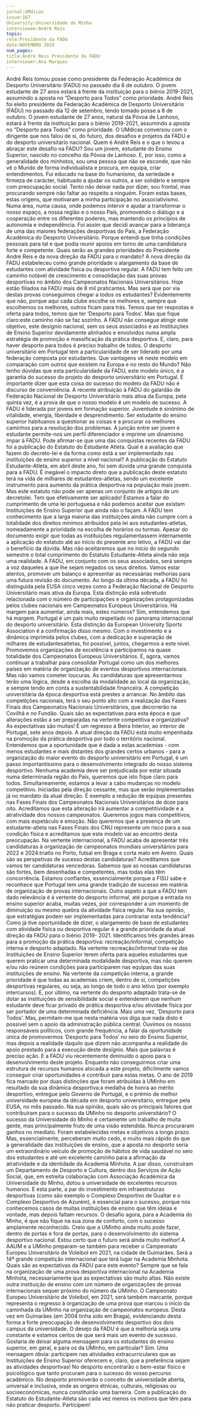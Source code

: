 ```yaml
---
jornal:UMdicas
issue:167
University:Universidade do Minho
interviewee:André Reis
topis:
role:Presidente da FADU
date:NOVEMBRO 2019
num_pages:
title:André Reis Presidente da FADU
interviewer:Ana Marques
---
```

André Reis tomou posse como presidente da Federação Académica de Desporto Universitário
(FADU) no passado dia 8 de outubro. O jovem estudante de 27 anos estará à frente da instituição
para o biénio 2019-2021, assumindo a aposta no “Desporto para Todos” como prioridade.
André Reis foi eleito presidente
da Federação Académica de Desporto
Universitário (FADU) no passado dia
12 de setembro, tendo tomado posse
a 8 de outubro. O jovem estudante de
27 anos, natural da Póvoa de Lanhoso,
estará à frente da instituição para o
biénio 2019-2021, assumindo a aposta
no “Desporto para Todos” como
prioridade.
O UMdicas conversou com o
dirigente que nos falou de si, do futuro,
dos desafios e projetos da FADU e do
desporto universitário nacional.
Quem é André Reis e o que o levou
a abraçar este desafio na FADU?
Sou um jovem, estudante do
Ensino Superior, nascido no concelho
da Póvoa de Lanhoso. E, por isso,
como a generalidade dos minhotos,
sou uma pessoa que não se esconde,
que não vê o Mundo de forma
individualista e procura, em equipa,
criar entendimentos. Fui educado na
base do humanismo, da seriedade e
firmeza de carácter, habituado a ajudar
os outros, a ser solidário e sempre
com preocupação social. Tento não
deixar nada por dizer, sou frontal,
mas procurando sempre não faltar ao
respeito a ninguém.
Foram estas bases, estas origens,
que motivaram a minha participação
no associativismo. Numa área, numa
causa, onde podemos intervir e ajudar
a transformar o nosso espaço, a nossa
região e o nosso País, promovendo
o diálogo e a cooperação entre os
diferentes poderes, mas mantendo
os princípios de autonomia e
independência.
Foi assim que decidi avançar
para a liderança de uma das maiores
federações desportivas do País, a
Federação Académica do Desporto
Universitário. Porque entendi que
tinha condições pessoais para tal e que
podia reunir apoios em torno de uma
candidatura forte e competente.
Quais serão as grandes prioridades
do Presidente André Reis e da nova
direção da FADU para o mandato?
A nova direção da FADU estabeleceu
como grande prioridade o alargamento
da base de estudantes com atividade
física ou desportiva regular. A FADU
tem feito um caminho notável de
crescimento e consolidação das suas
provas desportivas no âmbito dos
Campeonatos Nacionais Universitários.
Hoje estão filiados na FADU mais de 8
mil praticantes. Mas será que por via
destas provas conseguimos chegar a
todos os estudantes? Evidentemente
que não, porque aqui cada clube escolhe
os melhores e, sempre que escolhemos
os melhores, outros ficam para trás.
Temos que ter respostas e oferta para
todos, temos que ter ‘Desporto para
Todos’. Mas que fique claro:este
caminho não se faz sozinho. A FADU
não consegue atingir este objetivo,
este desígnio nacional, sem os seus
associados e as Instituições de Ensino
Superior devidamente alinhados e
envolvidos numa ampla estratégia de
promoção e massificação da prática
desportiva. E, claro, para haver
desporto para todos é preciso trabalho
de todos.
O desporto universitário em
Portugal tem a particularidade de ser
liderado por uma federação composta
por estudantes. Que vantagens vê neste
modelo em comparação com outros
que existem na Europa e no resto do
Mundo?
Não tenho dúvidas que esta
particularidade da FADU, este modelo
único, é a garantia do sucesso do
projeto do desporto universitário
em Portugal. É importante dizer que
esta coisa do sucesso do modelo da
FADU não é discurso de conveniência.
A recente atribuição à FADU do
galardão de Federação Nacional de
Desporto Universitário mais ativa da
Europa, pela quinta vez, é a prova de
que o nosso modelo é um modelo de
sucesso. A FADU é liderada por jovens
em formação superior. Juventude
é sinónimo de vitalidade, energia,
liberdade e desprendimento. Ser
estudante do ensino superior habituanos
a questionar as coisas e a procurar
os melhores caminhos para a resolução
dos problemas. A junção entre ser
jovem e estudante permite-nos um
perfil diferenciador e imprime um
dinamismo ímpar à FADU.
Pode afirmar-se que uma das
conquistas recentes da FADU foi a
publicação do Estatuto do Estudante
Atleta. Qual é a avaliação que fazem
do decreto-lei e da forma como está
a ser implementado nas instituições
de ensino superior a nível nacional?
A publicação do Estatuto
Estudante-Atleta, em abril deste
ano, foi sem dúvida uma grande
conquista para a FADU. É inegável o
impacto direto que a publicação deste
estatuto terá na vida de milhares de
estudantes-atletas, sendo um excelente
instrumento para aumento da prática
desportiva na população mais jovem.
Mas este estatuto não pode ser apenas
um conjunto de artigos de um decretolei.
Tem que efetivamente ser aplicado!
Estamos a falar do cumprimento de
uma lei portuguesa e não podemos
aceitar que existam Instituições
de Ensino Superior que ainda não o
façam. A FADU tem conhecimento
que a larga maioria das instituições
ainda não cumpre com a totalidade dos
direitos mínimos atribuídos pela lei aos
estudantes-atletas, nomeadamente a
prioridade na escolha de horários ou
turmas. Apesar do documento exigir que
todas as instituições regulamentassem
internamente a aplicação do estatuto
até ao início do presente ano letivo,
a FADU vai dar o benefício da dúvida.
Mas não aceitaremos que no início do
segundo semestre o total cumprimento
do Estatuto Estudante-Atleta ainda
não seja uma realidade. A FADU, em
conjunto com os seus associados,
será sempre a voz daqueles a que lhe
sejam negados os seus direitos. Vamos
estar atentos, promover um balanço e
apresentar as necessárias melhorias
para uma futura revisão do documento.
Ao longo da última década, a
FADU foi distinguida pela EUSA cinco
vezes como a Federação Nacional
de Desporto Universitário mais
ativa da Europa. Esta distinção está
sobretudo relacionada com o número
de participações e organizações
protagonizadas pelos clubes
nacionais em Campeonatos Europeus
Universitários. Há margem para
aumentar, ainda mais, estes números?
Sim, entendemos que há margem.
Portugal é um país muito respeitado no
panorama internacional do desporto
universitário. Esta distinção da
European University Sports Association
é a confirmação disso mesmo. Com o
investimento e a dinâmica imprimida
pelos clubes, com a dedicação e
superação de milhares de estudantesatletas,
foi possível, juntos, chegarmos
a este nível. Promovemos organizações
de excelência e participamos na
quase totalidade dos Campeonatos
Europeus Universitários. E, agora,
vamos continuar a trabalhar para
consolidar Portugal como um dos
melhores países em matéria de
organização de eventos desportivos
internacionais. Mas não vamos
cometer loucuras. As candidaturas que
apresentarmos terão uma lógica, desde
a escolha da modalidade ao local da
organização, e sempre tendo em conta
a sustentabilidade financeira.
A competição universitária da
época desportiva está prestes a
arrancar. No âmbito das competições
nacionais, terá o seu ponto alto com
a realização das Fases Finais dos
Campeonatos Nacionais Universitários,
que decorrerão na Covilhã e no Fundão.
Quais são as expectativas para esta
época e que alterações estão a ser
preparadas na vertente competitiva e
organizativa?
As expectativas são muitas! É um
regresso à Beira Interior, ao interior
de Portugal, sete anos depois. A atual
direção da FADU está muito empenhada
na promoção da prática desportiva por
todo o território nacional. Entendemos
que a oportunidade que é dada a estas
academias - com menos estudantes
e mais distantes dos grandes certos
urbanos - para a organização do maior
evento do desporto universitário em
Portugal, é um passo importantíssimo
para o desenvolvimento integrado do
nosso sistema desportivo. Nenhuma
academia deve ser prejudicada por estar
situada numa determinada região do
País, queremos que isto fique claro para
todos.
Simultaneamente, estamos a levar a
cabo mudanças no modelo competitivo.
Iniciadas pela direção cessante, mas que
serão implementadas já no mandato da
atual direção. É exemplo a redução de
equipas presentes nas Fases Finais dos
Campeonatos Nacionais Universitários
de doze para oito. Acreditamos
que esta alteração irá aumentar a
competitividade e a atratividade
dos nossos campeonatos. Queremos
jogos mais competitivos, com mais
espetáculo e emoção. Não queremos
que a presença de um estudante-atleta
nas Fases Finais dos CNU represente
um risco para a sua condição física e
acreditamos que este modelo vai ao
encontro desta preocupação.
Na vertente internacional, a FADU
acaba de apresentar três candidaturas à
organização de campeonatos mundiais
universitários para 2022 e 2024:triatlo
no Porto, futsal em Braga e corta mato
em Aveiro. Quais são as perspetivas de
sucesso destas candidaturas?
Acreditamos que vamos ter
candidaturas vencedoras. Sabemos
que as nossas candidaturas são fortes,
bem desenhadas e competentes, mas
todas elas têm concorrência. Estamos
confiantes, essencialmente porque a
FISU sabe e reconhece que Portugal
tem uma grande tradição de sucesso
em matéria de organização de provas
internacionais.
Outro aspeto a que a FADU tem
dado relevância é à vertente do
desporto informal, até porque a
entrada no ensino superior acaba,
muitas vezes, por corresponder a um
momento de diminuição ou mesmo
quebra da atividade física regular. Na
sua opinião, que estratégias podem ser
implementadas para contrariar esta
tendência?
Como já tive oportunidade de dizer,
o alargamento de base de estudantes
com atividade física ou desportiva
regular é a grande prioridade da atual
direção da FADU para o biénio 2019-
2021. Identificamos três grandes áreas
para a promoção da prática desportiva:
recreação/informal, competição
interna e desporto adaptado. Na
vertente recreação/informal trata-se
das Instituições de Ensino Superior
terem oferta para aqueles estudantes
que querem praticar uma determinada
modalidade desportiva, mas não
querem e/ou não reúnem condições
para participarem nas equipas das suas
instituições de ensino. Na vertente
da competição interna, a grande
prioridade é que todas as academias
criem, dentro de si, competições
desportivas regulares, ou seja, ao
longo de todo o ano letivo (por exemplo
intercursos). E, por último, na vertente
do desporto adaptado trata-se de dotar
as instituições de sensibilidade social
e entenderem que nenhum estudante
deve ficar privado de prática desportiva
e/ou atividade física por ser portador
de uma determinada deficiência. Mais
uma vez, ‘Desporto para Todos’.
Mas, permitam-me que nesta
matéria vos diga que nada disto é
possível sem o apoio da administração
pública central. Ouvimos os nossos
responsáveis políticos, com grande
frequência, a falar da oportunidade
única de promovermos ‘Desporto
para Todos’ no seio do Ensino
Superior, mas depois a realidade
daquilo que dizem não acompanha
a realidade do apoio prestado para
a execução deste desígnio. Mais que
palavras é preciso ação. E a FADU
viu recentemente diminuído o apoio
para o desenvolvimento deste projeto.
Enquanto não conseguirmos criar
uma estrutura de recursos humanos
alocada a este projeto, dificilmente
vamos conseguir criar oportunidades
e contribuir para estas metas.
O ano de 2019 fica marcado por
duas distinções que foram atribuídas
à UMinho em resultado da sua
dinâmica desportiva:a medalha de
honra ao mérito desportivo, entregue
pelo Governo de Portugal, e o prémio
de melhor universidade europeia da
década em desporto universitário,
entregue pela EUSA, no mês passado.
Na sua opinião, quais são os principais
fatores que contribuíram para o
sucesso da UMinho no desporto
universitário?
O sucesso da Universidade do
Minho é certamente um trabalho de
muita gente, mas principalmente
fruto de uma visão estendida. Nunca
procuraram ganhos no imediato.
Foram estabelecidas metas e objetivos
a longo prazo. Mas, essencialmente,
perceberam muito cedo, e muito mais
rápido do que a generalidade das
instituições de ensino, que a aposta
no desporto seria um extraordinário
veículo de promoção de hábitos de
vida saudável no seio dos estudantes
e até um excelente caminho para
a afirmação da atratividade e da
identidade da Academia Minhota. A par
disso, construíram um Departamento
de Desporto e Cultura, dentro dos
Serviços de Ação Social, que, em
estreita colaboração com Associação
Académica da Universidade do Minho,
dotou a universidade de excelentes
recursos humanos. E esta parte, a par
do investimento em infraestruturas
desportivas (como são exemplo o
Complexo Desportivo de Gualtar e o
Complexo Desportivo de Azurém),
é essencial para o sucesso, porque
nós conhecemos casos de muitas
instituições de ensino que têm ideias
e vontade, mas depois faltam recursos.
O desafio agora, para a Academia do
Minho, é que não fique na sua zona de
conforto, com o sucesso amplamente
reconhecido. Creio que a UMinho ainda
muito pode fazer, dentro de portas e
fora de portas, para o desenvolvimento
do sistema desportivo nacional. Estou
certo que o futuro será ainda muito
melhor!
A AAUM e a UMinho preparam-se
também para receber o Campeonato
Europeu Universitário de Voleibol em
2021, na cidade de Guimarães. Será a
14ª grande competição internacional
que terá lugar na Academia Minhota.
Quais são as expectativas da FADU para
este evento?
Sempre que se fala na organização
de uma prova desportiva internacional
na Academia Minhota, necessariamente
que as expectativas são muito altas.
Não existe outra instituição de ensino
com um número de organizações de
provas internacionais sequer próximo
do número da UMinho. O Campeonato
Europeu Universitário de Voleibol, em
2021, será também marcante, porque
representa o regresso à organização
de uma prova que marcou o início da
caminhada da UMinho na organização
de campeonatos europeus. Desta vez
em Guimarães (em 2004 tinha sido
em Braga), evidenciando desta forma a
forte preocupação de desenvolvimento
desportivo dos dois campus da
universidade. O desejo da FADU é que a
melhoria seja uma constante e estamos
certos de que será mais um evento de
sucesso.
Gostaria de deixar alguma
mensagem para os estudantes do
ensino superior, em geral, e para os
da UMinho, em particular?
Sim. Uma mensagem óbvia:
participem nas atividades
extracurriculares que as Instituições
de Ensino Superior oferecem e, claro,
que a preferência sejam as atividades
desportivas! No desporto encontrarão
o bem-estar físico e psicológico que
tanto procuram para o sucesso do
vosso percurso académico. No desporto
promoverão o conceito de universidade
aberta, universal e inclusiva, onde as
origens étnicas, culturais, religiosas ou
socioeconómicas, nunca constituirão
uma barreira. Com a publicação do
Estatuto do Estudante-Atleta são cada
vez menos os motivos que têm para não
praticar desporto. Participem!
